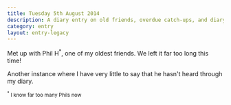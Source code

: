 ```yaml
---
title: Tuesday 5th August 2014
description: A diary entry on old friends, overdue catch-ups, and diary spoilers
category: entry
layout: entry-legacy
---
```


Met up with Phil H<sup>*</sup>, one of my oldest friends. We left it far too long this time!

Another instance where I have very little to say that he hasn't heard through my diary.

<small><sup>*</sup> I know far too many Phils now</small>
